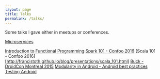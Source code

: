 ```yaml
---
layout: page
title: Talks
permalink: /talks/
---
```


Some talks I gave either in meetups or conferences.

[Microservices](20191120_microservices/index.html)

[Introduction to Functional Programming](http://francistoth.github.io/blog/presentations/intro_to_fp.html)
[Spark 101 - Confoo 2016](http://francistoth.github.io/blog/presentations/spark_101.html)
[Scala 101 - Confoo 2016][http://francistoth.github.io/blog/presentations/scala_101.html]
[Buck - DroidCon Montreal 2015](http://slides.com/tothfrancis/introduction-to-buck/fullscreen#/)
[Modularity in Android - ](https://prezi.com/jfruyhemc9uh/android-montreal-best-practices-modularity/)
[Android best practices](https://prezi.com/f2vue-ba2ybp/confoo-2013-android-best-practices/)
[Testing Android](https://prezi.com/-m4rprzvgs1p/confoo-2012-testing-android-apps/)